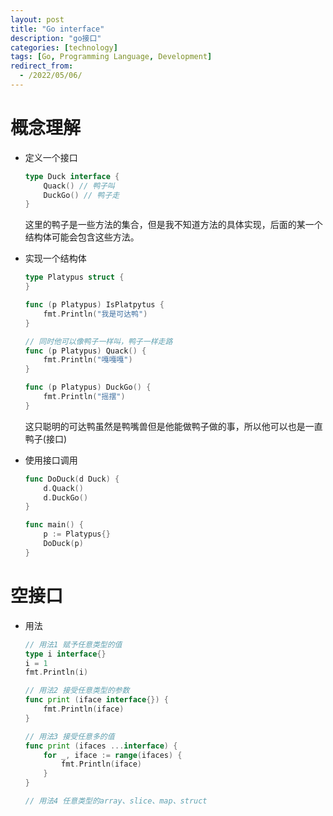 ```yaml
---
layout: post
title: "Go interface"
description: "go接口"
categories: [technology]
tags: [Go, Programming Language, Development]
redirect_from:
  - /2022/05/06/
---
```


# 概念理解
- 定义一个接口
    ```go
    type Duck interface {
        Quack() // 鸭子叫
        DuckGo() // 鸭子走
    }
    ```
    这里的鸭子是一些方法的集合，但是我不知道方法的具体实现，后面的某一个结构体可能会包含这些方法。

- 实现一个结构体
    ```go
    type Platypus struct {
    }

    func (p Platypus) IsPlatpytus {
        fmt.Println("我是可达鸭")
    }

    // 同时他可以像鸭子一样叫，鸭子一样走路
    func (p Platypus) Quack() {
        fmt.Println("嘎嘎嘎")
    }

    func (p Platypus) DuckGo() {
        fmt.Println("摇摆")
    }
    ```
    这只聪明的可达鸭虽然是鸭嘴兽但是他能做鸭子做的事，所以他可以也是一直鸭子(接口)

- 使用接口调用
    ```go
    func DoDuck(d Duck) {
        d.Quack()
        d.DuckGo()
    }

    func main() {
        p := Platypus{}
        DoDuck(p)
    }
    ```

# 空接口
- 用法
    ```go
    // 用法1 赋予任意类型的值
    type i interface{}
    i = 1
    fmt.Println(i)

    // 用法2 接受任意类型的参数
    func print (iface interface{}) {
        fmt.Println(iface)
    }

    // 用法3 接受任意多的值
    func print (ifaces ...interface) {
        for _, iface := range(ifaces) {
            fmt.Println(iface)
        }
    }

    // 用法4 任意类型的array、slice、map、struct
    ```
